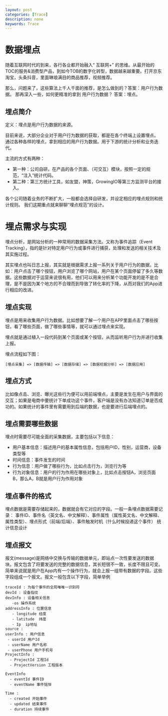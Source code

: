 ```yaml
---
layout: post
categories: [Trace]
description: none
keywords: Trace
---
```

# 数据埋点
随着互联网时代的到来，各行各业都开始融入“ 互联网+” 的思维。从最开始的TOC的服务&消费型产品，到如今TOB的数字化转型，数据越来越重要。打开京东淘宝，头条抖音，里面琳琅满目的商品推荐，视频推荐。

那么，问题来了，这些算法上千人千面的推荐，是怎么做到的？答案：用户行为数据。 那再深入一些，如何更精准的拿到 用户行为数据？ 答案：埋点。

## 埋点简介
定义：埋点是用户行为数据的来源。

目前来说，大部分企业对于用户行为数据的获取，都是在各个终端上设置埋点。 通过各种各样的埋点，拿到相应的用户行为数据。用于下游的统计分析和业务迭代。

主流的方式有两种：
- 第一种：公司自研，在产品的各个页面、（可交互）模块，按照一定的规范，“注入”统计代码。
- 第二种：第三方统计工具，如友盟，神策，GrowingIO等第三方监测平台的接入。

各个公司随着业务的不断扩大，一般都会选择自研发，并设定相应的埋点规则和统计规则。 我们这期重点就来聊聊“埋点规范”的设计。





# 埋点需求与实现
埋点分析，是网站分析的一种常用的数据采集方法。又称为事件追踪（Event Tracking），指的是针对特定用户行为或事件进行捕获，处理和发送的相关技术及其实施过程。

其实埋点也叫日志上报，其实就是根据需求上报一系列关于用户行为的数据，比如：用户点击了哪个按钮，用户浏览了哪个网站，用户在某个页面停留了多久等数据。这些数据对于运营来说很有用，他们可以用来分析某个功能开发的是不是合理，是不是因为某个地方的不合理而到导致了转化率的下降，从而对我们的App进行相应的改进。

## 埋点实现
埋点是用来收集用户行为数据。比如想要了解一个用户在APP里面点击了哪些按钮，看了哪些页面，做了哪些事情等，就可以通过埋点来实现。

埋点就是通过植入一段代码到某个页面或某个按钮，从而监听用户行为并进行收集上报。

埋点流程如下图：
```text
[埋点采集] => [数据传输] => [数据存储] => [数据挖掘分析] => [数据应用]
```

## 埋点方式
比如像点击、浏览、曝光这些行为便可以用前端埋点，主要是发生在用户与界面的交互；如果是电商中要统计下单成功这个事件，客户端是没有办法知道订单是否成功的。如果统计的事件里有需要用到后端的数据，也是要进行后端埋点的。

## 埋点需要哪些数据
埋点时需要尽可能全面的采集数据，主要包括以下信息：
- 用户基本信息：描述用户的基本属性信息，包括用户ID，性别，运营商，设备类型等
- 时间信息：事件发生的时间
- 行为信息：用户做了哪些行为，比如点击行为，浏览行为等
- 行为对象信息：用户的行为作用在哪些对象上，比如点击按钮A，浏览页面B，那么A，B就是用户行为作用对象

## 埋点事件的格式
埋点数据是需要存储起来的，数据就会有它对应的字段。一般一条埋点数据需要记录：
事件ID、事件名（英文名、中文解释）、事件属性（属性英文名、中文解释、属性类型）、埋点形式（前端/后端）、事件触发时机（什么时候投递这个事件）
统计信息设计

## 埋点报文
报文(message)是网络中交换与传输的数据单元，即站点一次性要发送的数据块。报文包含了将要发送的完整的数据信息，其长短很不一致，长度不限且可变。简单来说就是用户在App内有一个操作行为，就会上报一组带有数据的字段。这些字段组成一个报文。报文一般包含以下字段，简单举例
```text
traceId : 为每个事件的全局唯唯一识别符
devId : 设备指纹
devInfo : 设备相关信息
   -os 操作系统
addressInfo : 位置信息
   - longitude 经度
   - latitude  纬度
   - Ip  ip地址
source :
userInfo : 用户信息
 - userId 用户Id
 - userName 用户名称
 - userPhone 用户手机号
ProjectInfo :
  - ProjectId 工程Id
  - ProjectVersion 工程版本

EventInfo
  - eventId 事件ID
  - eventName 事件铭恒

Time :
  - created 开始事件
  - updated 结束事件
  - duration 持续事件  

```